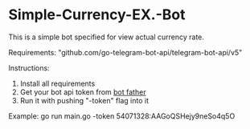 # Simple-Currency-EX.-Bot

This is a simple bot specified for view actual currency rate.

Requirements:
"github.com/go-telegram-bot-api/telegram-bot-api/v5"

Instructions:
1) Install all requirements
2) Get your bot api token from <a href="https://t.me/BotFather">bot father</a>
3) Run it with pushing "-token" flag into it

Example:
go run main.go -token 54071328:AAGoQSHejy9neSo4q5O
